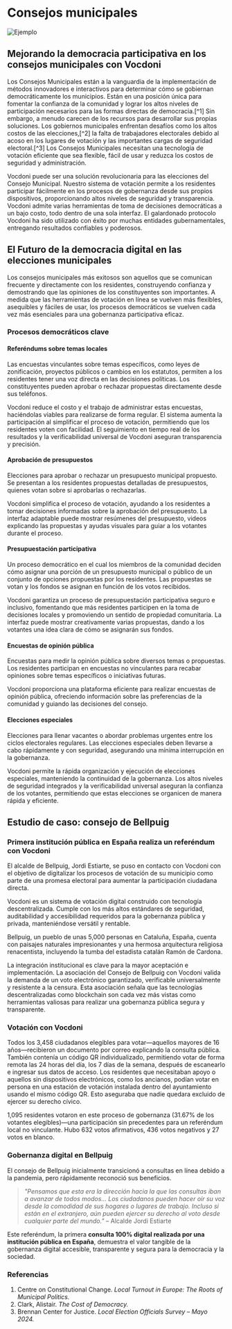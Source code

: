 # **Consejos municipales**

![Ejemplo](/assets/agm.avif)

## **Mejorando la democracia participativa en los consejos municipales con Vocdoni**

Los Consejos Municipales están a la vanguardia de la implementación de métodos innovadores e interactivos para determinar cómo se gobiernan democráticamente los municipios. Están en una posición única para fomentar la confianza de la comunidad y lograr los altos niveles de participación necesarios para las formas directas de democracia.[^1] Sin embargo, a menudo carecen de los recursos para desarrollar sus propias soluciones. Los gobiernos municipales enfrentan desafíos como los altos costos de las elecciones,[^2] la falta de trabajadores electorales debido al acoso en los lugares de votación y las importantes cargas de seguridad electoral.[^3] Los Consejos Municipales necesitan una tecnología de votación eficiente que sea flexible, fácil de usar y reduzca los costos de seguridad y administración.

Vocdoni puede ser una solución revolucionaria para las elecciones del Consejo Municipal. Nuestro sistema de votación permite a los residentes participar fácilmente en los procesos de gobernanza desde sus propios dispositivos, proporcionando altos niveles de seguridad y transparencia. Vocdoni admite varias herramientas de toma de decisiones democráticas a un bajo costo, todo dentro de una sola interfaz. El galardonado protocolo Vocdoni ha sido utilizado con éxito por muchas entidades gubernamentales, entregando resultados confiables y poderosos.

## **El Futuro de la democracia digital en las elecciones municipales**

Los consejos municipales más exitosos son aquellos que se comunican frecuente y directamente con los residentes, construyendo confianza y demostrando que las opiniones de los constituyentes son importantes. A medida que las herramientas de votación en línea se vuelven más flexibles, asequibles y fáciles de usar, los procesos democráticos se vuelven cada vez más esenciales para una gobernanza participativa eficaz.

### **Procesos democráticos clave**

#### **Referéndums sobre temas locales**

Las encuestas vinculantes sobre temas específicos, como leyes de zonificación, proyectos públicos o cambios en los estatutos, permiten a los residentes tener una voz directa en las decisiones políticas. Los constituyentes pueden aprobar o rechazar propuestas directamente desde sus teléfonos.

Vocdoni reduce el costo y el trabajo de administrar estas encuestas, haciéndolas viables para realizarse de forma regular. El sistema aumenta la participación al simplificar el proceso de votación, permitiendo que los residentes voten con facilidad. El seguimiento en tiempo real de los resultados y la verificabilidad universal de Vocdoni aseguran transparencia y precisión.

#### **Aprobación de presupuestos**

Elecciones para aprobar o rechazar un presupuesto municipal propuesto. Se presentan a los residentes propuestas detalladas de presupuestos, quienes votan sobre si aprobarlas o rechazarlas.

Vocdoni simplifica el proceso de votación, ayudando a los residentes a tomar decisiones informadas sobre la aprobación del presupuesto. La interfaz adaptable puede mostrar resúmenes del presupuesto, videos explicando las propuestas y ayudas visuales para guiar a los votantes durante el proceso.

#### **Presupuestación participativa**

Un proceso democrático en el cual los miembros de la comunidad deciden cómo asignar una porción de un presupuesto municipal o público de un conjunto de opciones propuestas por los residentes. Las propuestas se votan y los fondos se asignan en función de los votos recibidos.

Vocdoni garantiza un proceso de presupuestación participativa seguro e inclusivo, fomentando que más residentes participen en la toma de decisiones locales y promoviendo un sentido de propiedad comunitaria. La interfaz puede mostrar creativamente varias propuestas, dando a los votantes una idea clara de cómo se asignarán sus fondos.

#### **Encuestas de opinión pública**

Encuestas para medir la opinión pública sobre diversos temas o propuestas. Los residentes participan en encuestas no vinculantes para recabar opiniones sobre temas específicos o iniciativas futuras.

Vocdoni proporciona una plataforma eficiente para realizar encuestas de opinión pública, ofreciendo información sobre las preferencias de la comunidad y guiando las decisiones del consejo.

#### **Elecciones especiales**

Elecciones para llenar vacantes o abordar problemas urgentes entre los ciclos electorales regulares. Las elecciones especiales deben llevarse a cabo rápidamente y con seguridad, asegurando una mínima interrupción en la gobernanza.

Vocdoni permite la rápida organización y ejecución de elecciones especiales, manteniendo la continuidad de la gobernanza. Los altos niveles de seguridad integrados y la verificabilidad universal aseguran la confianza de los votantes, permitiendo que estas elecciones se organicen de manera rápida y eficiente.

## **Estudio de caso: consejo de Bellpuig**

### **Primera institución pública en España realiza un referéndum con Vocdoni**

El alcalde de Bellpuig, Jordi Estiarte, se puso en contacto con Vocdoni con el objetivo de digitalizar los procesos de votación de su municipio como parte de una promesa electoral para aumentar la participación ciudadana directa.

Vocdoni es un sistema de votación digital construido con tecnología descentralizada. Cumple con los más altos estándares de seguridad, auditabilidad y accesibilidad requeridos para la gobernanza pública y privada, manteniéndose versátil y rentable.

Bellpuig, un pueblo de unas 5,000 personas en Cataluña, España, cuenta con paisajes naturales impresionantes y una hermosa arquitectura religiosa renacentista, incluyendo la tumba del estadista catalán Ramón de Cardona.

La integración institucional es clave para la mayor aceptación e implementación. La asociación del Consejo de Bellpuig con Vocdoni valida la demanda de un voto electrónico garantizado, verificable universalmente y resistente a la censura. Esta asociación señala que las tecnologías descentralizadas como blockchain son cada vez más vistas como herramientas valiosas para realizar una gobernanza pública segura y transparente.

### **Votación con Vocdoni**

Todos los 3,458 ciudadanos elegibles para votar—aquellos mayores de 16 años—recibieron un documento por correo explicando la consulta pública. También contenía un código QR individualizado, permitiendo votar de forma remota las 24 horas del día, los 7 días de la semana, después de escanearlo e ingresar sus datos de acceso. Los residentes que necesitaban apoyo o aquellos sin dispositivos electrónicos, como los ancianos, podían votar en persona en una estación de votación instalada dentro del ayuntamiento usando el mismo código QR. Esto aseguraba que nadie quedara excluido de ejercer su derecho cívico.

1,095 residentes votaron en este proceso de gobernanza (31.67% de los votantes elegibles)—una participación sin precedentes para un referéndum local no vinculante. Hubo 632 votos afirmativos, 436 votos negativos y 27 votos en blanco.

### **Gobernanza digital en Bellpuig**

El consejo de Bellpuig inicialmente transicionó a consultas en línea debido a la pandemia, pero rápidamente reconoció sus beneficios.

> _"Pensamos que esta era la dirección hacia la que las consultas iban a avanzar de todos modos... Los ciudadanos pueden hacer oír su voz desde la comodidad de sus hogares o lugares de trabajo. Incluso si están en el extranjero, aún pueden ejercer su derecho al voto desde cualquier parte del mundo."_ – Alcalde Jordi Estiarte

Este referéndum, la primera **consulta 100% digital realizada por una institución pública en España**, demuestra el valor tangible de la gobernanza digital accesible, transparente y segura para la democracia y la sociedad.

### **Referencias**

1. Centre on Constitutional Change. _Local Turnout in Europe: The Roots of Municipal Politics._
2. Clark, Alistair. _The Cost of Democracy._
3. Brennan Center for Justice. _Local Election Officials Survey – Mayo 2024._

